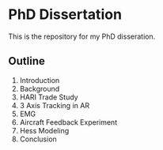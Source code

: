 PhD Dissertation
=====================

This is the repository for my PhD disseration.

Outline
-------

1. Introduction
2. Background
3. HARI Trade Study
4. 3 Axis Tracking in AR
5. EMG
6. Aircraft Feedback Experiment
7. Hess Modeling
8. Conclusion
